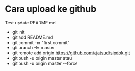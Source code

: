 # Cara upload ke github

Test update README.md

- git init
- git add README.md
- git commit -m "first commit"
- git branch -M master
- git remote add origin https://github.com/ajatsud/sipdok.git
- git push -u origin master
  atau
- git push -u origin master --force
